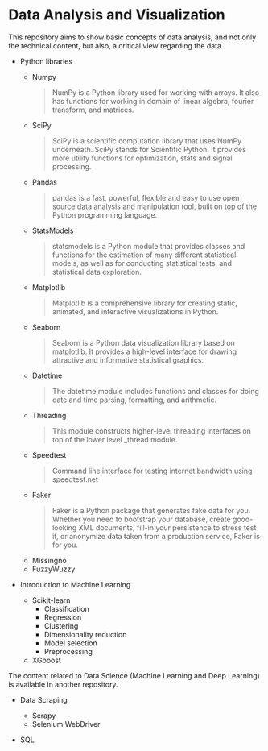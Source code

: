 # Data Analysis and Visualization

This repository aims to show basic concepts of data analysis, and not only the technical content, but also, a critical view regarding the data.

* Python libraries
	* Numpy
		> NumPy is a Python library used for working with arrays. It also has functions for working in domain of linear algebra, fourier transform, and matrices.
	* SciPy
		> SciPy is a scientific computation library that uses NumPy underneath. SciPy stands for Scientific Python. It provides more utility functions for optimization, stats and signal processing.
	* Pandas
		> pandas is a fast, powerful, flexible and easy to use open source data analysis and manipulation tool, built on top of the Python programming language.
	* StatsModels
		> statsmodels is a Python module that provides classes and functions for the estimation of many different statistical models, as well as for conducting statistical tests, and statistical data exploration.
	* Matplotlib
		> Matplotlib is a comprehensive library for creating static, animated, and interactive visualizations in Python.
	* Seaborn
		> Seaborn is a Python data visualization library based on matplotlib. It provides a high-level interface for drawing attractive and informative statistical graphics.
	* Datetime
		> The datetime module includes functions and classes for doing date and time parsing, formatting, and arithmetic.
	* Threading
		> This module constructs higher-level threading interfaces on top of the lower level _thread module.
	* Speedtest
		> Command line interface for testing internet bandwidth using speedtest.net
	* Faker
		> Faker is a Python package that generates fake data for you. Whether you need to bootstrap your database, create good-looking XML documents, fill-in your persistence to stress test it, or anonymize data taken from a production service, Faker is for you.
	* Missingno
	* FuzzyWuzzy

* Introduction to Machine Learning
	* Scikit-learn
		+ Classification
		+ Regression
		+ Clustering
		+ Dimensionality reduction
		+ Model selection
		+ Preprocessing
	* XGboost

The content related to Data Science (Machine Learning and Deep Learning) is available in another repository.

* Data Scraping
	* Scrapy
	* Selenium WebDriver

* SQL
